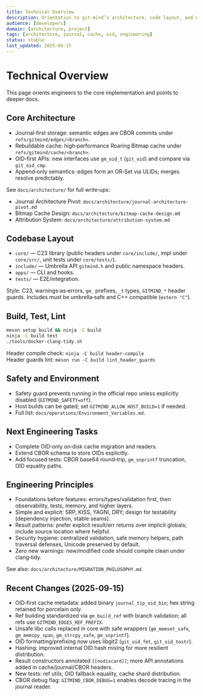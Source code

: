 ```yaml
---
title: Technical Overview
description: Orientation to git-mind’s architecture, code layout, and engineering practices.
audience: [developers]
domain: [architecture, project]
tags: [architecture, journal, cache, oid, engineering]
status: stable
last_updated: 2025-09-15
---
```


# Technical Overview

This page orients engineers to the core implementation and points to deeper docs.

## Core Architecture

- Journal‑first storage: semantic edges are CBOR commits under `refs/gitmind/edges/<branch>`.
- Rebuildable cache: high‑performance Roaring Bitmap cache under `refs/gitmind/cache/<branch>`.
- OID‑first APIs: new interfaces use `gm_oid_t` (`git_oid`) and compare via `git_oid_cmp`.
- Append‑only semantics: edges form an OR‑Set via ULIDs; merges resolve predictably.

See `docs/architecture/` for full write‑ups:

- Journal Architecture Pivot: `docs/architecture/journal-architecture-pivot.md`
- Bitmap Cache Design: `docs/architecture/bitmap-cache-design.md`
- Attribution System: `docs/architecture/attribution-system.md`

## Codebase Layout

- `core/` — C23 library (public headers under `core/include/`, impl under `core/src/`, unit tests under `core/tests/`).
- `include/` — Umbrella API `gitmind.h` and public namespace headers.
- `apps/` — CLI and hooks.
- `tests/` — E2E/integration.

Style: C23, warnings‑as‑errors, `gm_` prefixes, `_t` types, `GITMIND_*` header guards. Includes must be umbrella‑safe and C++ compatible (`extern "C"`).

## Build, Test, Lint

```bash
meson setup build && ninja -C build
ninja -C build test
./tools/docker-clang-tidy.sh
```

Header compile check: `ninja -C build header-compile`  
Header guards lint: `meson run -C build lint_header_guards`

## Safety and Environment

- Safety guard prevents running in the official repo unless explicitly disabled (`GITMIND_SAFETY=off`).
- Host builds can be gated; set `GITMIND_ALLOW_HOST_BUILD=1` if needed.
- Full list: `docs/operations/Environment_Variables.md`.

## Next Engineering Tasks

- Complete OID‑only on‑disk cache migration and readers.
- Extend CBOR schema to store OIDs explicitly.
- Add focused tests: CBOR base64 round‑trip, `gm_snprintf` truncation, OID equality paths.

## Engineering Principles

- Foundations before features: errors/types/validation first, then observability, tests, memory, and higher layers.
- Simple and explicit: SRP, KISS, YAGNI, DRY; design for testability (dependency injection, stable seams).
- Result patterns: prefer explicit result/err returns over implicit globals; include source location where helpful.
- Security hygiene: centralized validation, safe memory helpers, path traversal defenses, Unicode preserved by default.
- Zero new warnings: new/modified code should compile clean under clang‑tidy.

See also: `docs/architecture/MIGRATION_PHILOSOPHY.md`.

## Recent Changes (2025‑09‑15)

- OID‑first cache metadata: added binary `journal_tip_oid_bin`; hex string retained for porcelain only.
- Ref building standardized via `gm_build_ref` with branch validation; all refs use `GITMIND_EDGES_REF_PREFIX`.
- Unsafe libc calls replaced in core with safe wrappers (`gm_memset_safe`, `gm_memcpy_span`, `gm_strcpy_safe`, `gm_snprintf`).
- OID formatting/prefixing now uses libgit2 (`git_oid_fmt`, `git_oid_tostr`).
- Hashing: improved internal OID hash mixing for more resilient distribution.
- Result constructors annotated `[[nodiscard]]`; more API annotations added in cache/journal/CBOR headers.
- New tests: ref utils, OID fallback equality, cache shard distribution.
- CBOR debug flag: `GITMIND_CBOR_DEBUG=1` enables decode tracing in the journal reader.
